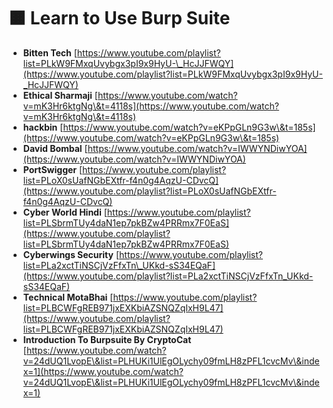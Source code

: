 # 🟧 Learn to Use Burp Suite

* **Bitten Tech** [https://www.youtube.com/playlist?list=PLkW9FMxqUvybgx3pI9x9HyU-\_HcJJFWQY](https://www.youtube.com/playlist?list=PLkW9FMxqUvybgx3pI9x9HyU-_HcJJFWQY)
* **Ethical Sharmaji** [https://www.youtube.com/watch?v=mK3Hr6ktgNg\&t=4118s](https://www.youtube.com/watch?v=mK3Hr6ktgNg\&t=4118s)
* **hackbin** [https://www.youtube.com/watch?v=eKPpGLn9G3w\&t=185s](https://www.youtube.com/watch?v=eKPpGLn9G3w\&t=185s)
* **David Bombal** [https://www.youtube.com/watch?v=IWWYNDiwYOA](https://www.youtube.com/watch?v=IWWYNDiwYOA)
* **PortSwigger** [https://www.youtube.com/playlist?list=PLoX0sUafNGbEXtfr-f4n0g4AqzU-CDvcQ](https://www.youtube.com/playlist?list=PLoX0sUafNGbEXtfr-f4n0g4AqzU-CDvcQ)
* **Cyber World Hindi** [https://www.youtube.com/playlist?list=PLSbrmTUy4daN1ep7pkBZw4PRRmx7F0EaS](https://www.youtube.com/playlist?list=PLSbrmTUy4daN1ep7pkBZw4PRRmx7F0EaS)
* **Cyberwings Security** [https://www.youtube.com/playlist?list=PLa2xctTiNSCjVzFfxTn\_UKkd-sS34EQaF](https://www.youtube.com/playlist?list=PLa2xctTiNSCjVzFfxTn_UKkd-sS34EQaF)
* **Technical MotaBhai** [https://www.youtube.com/playlist?list=PLBCWFgREB971jxEXKbiAZSNQZqIxH9L47](https://www.youtube.com/playlist?list=PLBCWFgREB971jxEXKbiAZSNQZqIxH9L47)
* **Introduction To Burpsuite By CryptoCat** [https://www.youtube.com/watch?v=24dUQ1LvopE\&list=PLHUKi1UlEgOLychy09fmLH8zPFL1cvcMv\&index=1](https://www.youtube.com/watch?v=24dUQ1LvopE\&list=PLHUKi1UlEgOLychy09fmLH8zPFL1cvcMv\&index=1)
